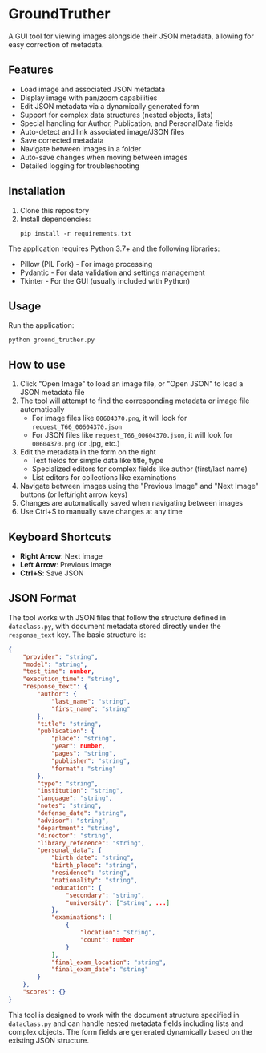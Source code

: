 # GroundTruther

A GUI tool for viewing images alongside their JSON metadata, allowing for easy correction of metadata.

## Features

- Load image and associated JSON metadata
- Display image with pan/zoom capabilities
- Edit JSON metadata via a dynamically generated form
- Support for complex data structures (nested objects, lists)
- Special handling for Author, Publication, and PersonalData fields
- Auto-detect and link associated image/JSON files
- Save corrected metadata
- Navigate between images in a folder
- Auto-save changes when moving between images
- Detailed logging for troubleshooting

## Installation

1. Clone this repository
2. Install dependencies:
   ```
   pip install -r requirements.txt
   ```

The application requires Python 3.7+ and the following libraries:
- Pillow (PIL Fork) - For image processing
- Pydantic - For data validation and settings management
- Tkinter - For the GUI (usually included with Python)

## Usage

Run the application:
```
python ground_truther.py
```

## How to use

1. Click "Open Image" to load an image file, or "Open JSON" to load a JSON metadata file
2. The tool will attempt to find the corresponding metadata or image file automatically
   - For image files like `00604370.png`, it will look for `request_T66_00604370.json`
   - For JSON files like `request_T66_00604370.json`, it will look for `00604370.png` (or .jpg, etc.)
3. Edit the metadata in the form on the right
   - Text fields for simple data like title, type
   - Specialized editors for complex fields like author (first/last name)
   - List editors for collections like examinations
4. Navigate between images using the "Previous Image" and "Next Image" buttons (or left/right arrow keys)
5. Changes are automatically saved when navigating between images
6. Use Ctrl+S to manually save changes at any time

## Keyboard Shortcuts

- **Right Arrow**: Next image
- **Left Arrow**: Previous image
- **Ctrl+S**: Save JSON

## JSON Format

The tool works with JSON files that follow the structure defined in `dataclass.py`, with document metadata stored directly under the `response_text` key. The basic structure is:

```json
{
    "provider": "string",
    "model": "string",
    "test_time": number,
    "execution_time": "string",
    "response_text": {
        "author": {
            "last_name": "string",
            "first_name": "string"
        },
        "title": "string",
        "publication": {
            "place": "string",
            "year": number,
            "pages": "string",
            "publisher": "string",
            "format": "string"
        },
        "type": "string",
        "institution": "string",
        "language": "string",
        "notes": "string",
        "defense_date": "string",
        "advisor": "string",
        "department": "string",
        "director": "string",
        "library_reference": "string",
        "personal_data": {
            "birth_date": "string",
            "birth_place": "string",
            "residence": "string",
            "nationality": "string",
            "education": {
                "secondary": "string",
                "university": ["string", ...]
            },
            "examinations": [
                {
                    "location": "string",
                    "count": number
                }
            ],
            "final_exam_location": "string",
            "final_exam_date": "string"
        }
    },
    "scores": {}
}
```

This tool is designed to work with the document structure specified in `dataclass.py` and can handle nested metadata fields including lists and complex objects. The form fields are generated dynamically based on the existing JSON structure.